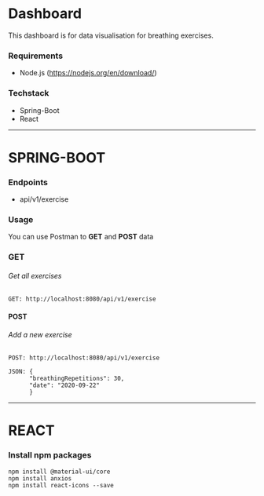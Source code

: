 # Dashboard

This dashboard is for data visualisation for breathing exercises.
### Requirements
- Node.js (https://nodejs.org/en/download/)

### Techstack
- Spring-Boot
- React
---

# SPRING-BOOT
### Endpoints
- api/v1/exercise

### Usage
You can use Postman to **GET** and **POST** data

### GET
###### Get all exercises
    GET: http://localhost:8080/api/v1/exercise

#### POST
###### Add a new exercise
    POST: http://localhost:8080/api/v1/exercise

    JSON: {
          "breathingRepetitions": 30,
          "date": "2020-09-22"
          }
---

# REACT

### Install npm packages
    npm install @material-ui/core
    npm install anxios
    npm install react-icons --save

